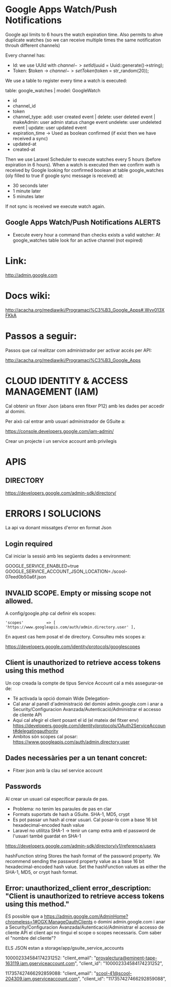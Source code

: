 # Google Apps Watch/Push Notifications

Google api limits to 6 hours the watch expiration time. Also permits to ahve duplicate watches (so we can receive multiple
times the same notification throuh different channels)

Every channel has:
- Id: we use UUId with $channel->setId($uuid = Uuid::generate()->string);
- Token: $token -> $channel->setToken($token = str_random(20));

We use a table to register every time a watch is executed:

table: google_watches | model: GoogleWatch
- id
- channel_id
- token
- channel_type: add: user created event | delete: user deleted event | makeAdmin: user admin status change event
                undelete: user undeleted event | update: user updated event
- expiration_time -> Used as boolean confirmed (if exist then we have received a sync)
- updated-at
- created-at

Then we use Laravel Scheduler to execute watches every 5 hours (before expiration in 6 hours). When a watch is executed
then we confirm wath is received by Google looking for confirmed boolean at table google_watches (oly filled to true if
google sync message is received) at:
- 30 seconds later
- 1 minute later
- 5 minutes later

If not sync is received we execute watch again.

## Google Apps Watch/Push Notifications ALERTS

- Execute every hour a command than checks exists a valid watcher: At google_watches table look for an active channel (not expired)


# Link:

http://admin.google.com

# Docs wiki:

http://acacha.org/mediawiki/Programaci%C3%B3_Google_Apps#.Wvv013XFKkA

# Passos a seguir:

Passos que cal realitzar com administrador per activar accés per API:

http://acacha.org/mediawiki/Programaci%C3%B3_Google_Apps

# CLOUD IDENTITY & ACCESS MANAGEMENT (IAM)

Cal obtenir un fitxer Json (abans eren fitxer P12) amb les dades per accedir al domini.

Per això cal entrar amb usuari administrador de GSuite a:

https://console.developers.google.com/iam-admin/

Crear un projecte i un service account amb privilegis

# APIS

## DIRECTORY

https://developers.google.com/admin-sdk/directory/

# ERRORS I SOLUCIONS

La api va donant missatges d'error en format Json

## Login required

Cal iniciar la sessió amb les següents dades a environment:

GOOGLE_SERVICE_ENABLED=true
GOOGLE_SERVICE_ACCOUNT_JSON_LOCATION=./scool-07eed0b50a6f.json

## INVALID SCOPE. Empty or missing scope not allowed.

A config/google.php cal definir els scopes:

    'scopes'          => [ 'https://www.googleapis.com/auth/admin.directory.user' ],
    
En aquest cas hem posat el de directory. Consulteu més scopes a:

https://developers.google.com/identity/protocols/googlescopes

## Client is unauthorized to retrieve access tokens using this method

Un cop creada la compte de tipus Service Account cal a més assegurar-se de:

- Té activada la opció domain Wide Delegation-
- Cal anar al panell d'administració del domini admin.google.com i anar a Security/Configuracion Avanzada/Autenticació/Administrar el accesso de cliente APi
- Aquí cal afegir el client posant el id (el mateix del fitxer env)
https://developers.google.com/identity/protocols/OAuth2ServiceAccount#delegatingauthority
- Ambitos són scopes cal posar: https://www.googleapis.com/auth/admin.directory.user 


## Dades necessàries per a un tenant concret:

- Fitxer json amb la clau sel service account

## Passwords

Al crear un usuari cal especificar paraula de pas. 

- Problema: no tenim les paraules de pas en clar
- Formats suportats de hash a GSuite. SHA-1, MD5, crypt
- Es pot passar un hash al crear usuari. Cal posar-lo com a  base 16 bit hexadecimal-encoded hash value
- Laravel no utilitza SHA-1 -> tenir un camp extra amb el password de l'usuari també guardat en SHA-1

https://developers.google.com/admin-sdk/directory/v1/reference/users

hashFunction	string	Stores the hash format of the password property. We recommend sending the password property value as a base 16 bit hexadecimal-encoded hash value. Set the hashFunction values as either the SHA-1, MD5, or crypt hash format.

## Error: unauthorized_client error_description: "Client is unauthorized to retrieve access tokens using this method."

ÉS possible que a https://admin.google.com/AdminHome?chromeless=1#OGX:ManageOauthClients o domini admin.google.com i anar a Security/Configuracion Avanzada/Autenticació/Administrar el accesso de cliente APi
el client api no tingui el scope o scopes necessaris. Com saber el "nombre del cliente"?

ELS JSON estan a storage/app/gsuite_service_accounts

100002334584174231252: "client_email": "provalectura@eminent-tape-163119.iam.gserviceaccount.com",
                         "client_id": "100002334584174231252",

117357427466292859088: "client_email": "scool-41@scool-204309.iam.gserviceaccount.com",
                         "client_id": "117357427466292859088",

